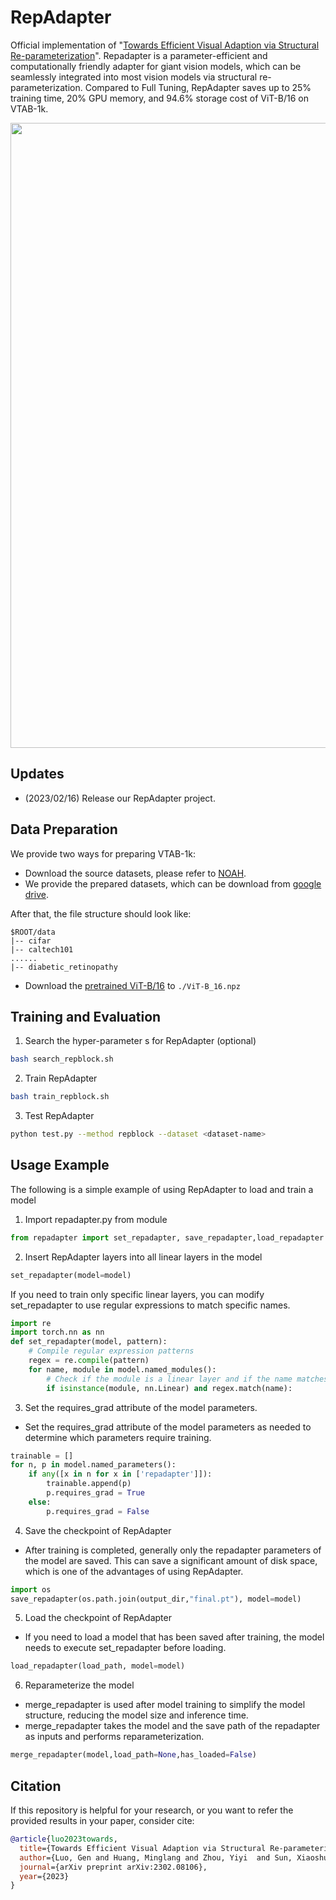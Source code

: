 # RepAdapter

Official implementation of "[Towards Efficient Visual Adaption via Structural Re-parameterization](https://arxiv.org/pdf/2302.08106.pdf)".
Repadapter is a parameter-efficient and computationally friendly adapter for giant vision models, which can be seamlessly integrated into most
 vision models via structural re-parameterization. Compared to Full Tuning, RepAdapter saves up to 25% training time, 20% GPU memory, and 94.6% storage cost of ViT-B/16 on VTAB-1k.


<p align="center">
	<img src="./misc/RepAdapter.jpg" width="1000">
</p>

## Updates 
- (2023/02/16) Release our RepAdapter project.

## Data Preparation
We provide two ways for preparing VTAB-1k:
- Download the source datasets, please refer to [NOAH](https://github.com/ZhangYuanhan-AI/NOAH/#data-preparation).
- We provide the prepared datasets, which can be download from  [google drive](https://drive.google.com/file/d/1yZKwiKdsBzTfBgnStRveYMokc7GMMd5p/view?usp=share_link).

After that, the file structure should look like:
```
$ROOT/data
|-- cifar
|-- caltech101
......
|-- diabetic_retinopathy
```
 
- Download the [pretrained ViT-B/16](https://storage.googleapis.com/vit_models/imagenet21k/ViT-B_16.npz) to `./ViT-B_16.npz`

## Training and Evaluation
1. Search the hyper-parameter s for RepAdapter (optional)
```sh 
bash search_repblock.sh
``` 

2. Train RepAdapter
```sh 
bash train_repblock.sh
``` 

3. Test RepAdapter
```sh 
python test.py --method repblock --dataset <dataset-name> 
```

## Usage Example
The following is a simple example of using RepAdapter to load and train a model

1. Import repadapter.py from module
```python 
from repadapter import set_repadapter, save_repadapter,load_repadapter
``` 

2. Insert RepAdapter layers into all linear layers in the model
```python
set_repadapter(model=model)
``` 
If you need to train only specific linear layers, you can modify set_repadapter to use regular expressions to match specific names.
```python
import re
import torch.nn as nn
def set_repadapter(model, pattern):
    # Compile regular expression patterns
    regex = re.compile(pattern)
    for name, module in model.named_modules():
        # Check if the module is a linear layer and if the name matches a regular expression
        if isinstance(module, nn.Linear) and regex.match(name):
```

3. Set the requires_grad attribute of the model parameters.
- Set the requires_grad attribute of the model parameters as needed to determine which parameters require training.
```python
trainable = []
for n, p in model.named_parameters():
    if any([x in n for x in ['repadapter']]):
        trainable.append(p)
        p.requires_grad = True
    else:
        p.requires_grad = False
```

4. Save the checkpoint of RepAdapter
- After training is completed, generally only the repadapter parameters of the model are saved. This can save a significant amount of disk space, which is one of the advantages of using RepAdapter.
```python
import os
save_repadapter(os.path.join(output_dir,"final.pt"), model=model)
```

5. Load the checkpoint of RepAdapter
- If you need to load a model that has been saved after training, the model needs to execute set_repadapter before loading.
```python
load_repadapter(load_path, model=model)
```

6. Reparameterize the model
- merge_repadapter is used after model training to simplify the model structure, reducing the model size and inference time.
- merge_repadapter takes the model and the save path of the repadapter as inputs and performs reparameterization.
```python
merge_repadapter(model,load_path=None,has_loaded=False)
```


## Citation

If this repository is helpful for your research, or you want to refer the provided results in your paper, consider cite:
```BibTeX
@article{luo2023towards,
  title={Towards Efficient Visual Adaption via Structural Re-parameterization},
  author={Luo, Gen and Huang, Minglang and Zhou, Yiyi  and Sun, Xiaoshuai and Jiang, Guangnan and Wang, Zhiyu and Ji, Rongrong},
  journal={arXiv preprint arXiv:2302.08106},
  year={2023}
}
```
 
